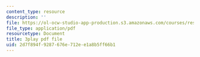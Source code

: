 ```yaml
---
content_type: resource
description: ''
file: https://ol-ocw-studio-app-production.s3.amazonaws.com/courses/res-2-002-finite-element-procedures-for-solids-and-structures-spring-2010/2d7f894f9287676e712ee1a8b5ff66b1_GyeJwReGKWg.pdf
file_type: application/pdf
resourcetype: Document
title: 3play pdf file
uid: 2d7f894f-9287-676e-712e-e1a8b5ff66b1
---
```

